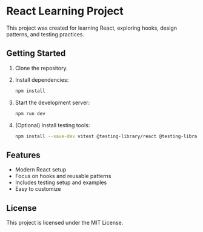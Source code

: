 # React Learning Project

This project was created for learning React, exploring hooks, design patterns, and testing practices.

## Getting Started

1. Clone the repository.
2. Install dependencies:

    ```bash
    npm install
    ```

3. Start the development server:

    ```bash
    npm run dev
    ```

4. (Optional) Install testing tools:

    ```bash
    npm install --save-dev vitest @testing-library/react @testing-library/user-event @testing-library/jest-dom jsdom
    ```

## Features

- Modern React setup
- Focus on hooks and reusable patterns
- Includes testing setup and examples
- Easy to customize

## License

This project is licensed under the MIT License.
